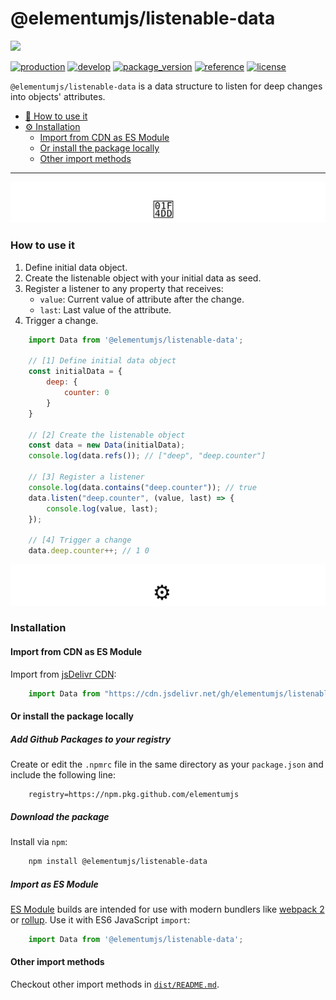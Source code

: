 
# @elementumjs/listenable-data

<img src="https://raw.githubusercontent.com/elementumjs/listenable-data/master/assets/header.png"/>

[![production](https://github.com/elementumjs/listenable-data/workflows/production/badge.svg)][1]
[![develop](https://github.com/elementumjs/listenable-data/workflows/develop/badge.svg)][2]
[![package_version](https://img.shields.io/github/package-json/v/elementumjs/listenable-data)][3]
[![reference](https://img.shields.io/badge/docs-REFERENCE-blue)][4]
[![license](https://img.shields.io/github/license/elementumjs/listenable-data)][5]

`@elementumjs/listenable-data` is a data structure to listen for deep changes into objects' attributes.

- [📝 How to use it][6]
- [⚙️ Installation][7]
  - [Import from CDN as ES Module][8]
  - [Or install the package locally][9]
  - [Other import methods][10]

---

<img src="https://raw.githubusercontent.com/elementumjs/template/develop/assets/how-to-use-it.svg"/>

### How to use it

1. Define initial data object.
2. Create the listenable object with your initial data as seed.
3. Register a listener to any property that receives:
    - `value`: Current value of attribute after the change.
    - `last`: Last value of the attribute.
4. Trigger a change.

```javascript
    import Data from '@elementumjs/listenable-data';

    // [1] Define initial data object
    const initialData = {
        deep: {
            counter: 0
        }
    }

    // [2] Create the listenable object
    const data = new Data(initialData);
    console.log(data.refs()); // ["deep", "deep.counter"]

    // [3] Register a listener
    console.log(data.contains("deep.counter")); // true
    data.listen("deep.counter", (value, last) => {
        console.log(value, last);
    });

    // [4] Trigger a change
    data.deep.counter++; // 1 0
```

<img src="https://raw.githubusercontent.com/elementumjs/template/develop/assets/installation.svg"/>

### Installation

#### Import from CDN as ES Module

Import from [jsDelivr CDN](https://www.jsdelivr.com/):

```javascript
    import Data from "https://cdn.jsdelivr.net/gh/elementumjs/listenable-data/dist/listenable-data.esm.js";
```

#### Or install the package locally

##### Add Github Packages to your registry

Create or edit the `.npmrc` file in the same directory as your `package.json` and include the following line:

```
    registry=https://npm.pkg.github.com/elementumjs
```

##### Download the package

Install via `npm`:

```sh
    npm install @elementumjs/listenable-data
```

##### Import as ES Module

[ES Module](http://exploringjs.com/es6/ch_modules.html) builds are intended for use with modern bundlers like [webpack 2](https://webpack.js.org) or [rollup](http://rollupjs.org/). Use it with ES6 JavaScript `import`:
  
```javascript
    import Data from '@elementumjs/listenable-data';
```

#### Other import methods

Checkout other import methods in [`dist/README.md`](https://github.com/elementumjs/listenable-data/blob/master/dist/README.md).

[1]: https://github.com/elementumjs/listenable-data/actions?query=workflow%3Aproduction

[2]: https://github.com/elementumjs/listenable-data/actions?query=workflow%3Adevelop

[3]: https://github.com/elementumjs/listenable-data/packages/

[4]: globals.md

[5]: LICENSE

[6]: #how-to-use-it

[7]: #installation

[8]: #import-from-cdn-as-es.module

[9]: #or-install-the-package-locally

[10]: #other-import-methods
